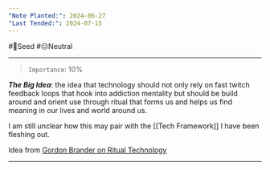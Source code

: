 ```yaml
---
"Note Planted:": 2024-06-27
"Last Tended:": 2024-07-15
---
```

#🌱Seed  #😐Neutral 
****
> `Importance`: 10%
 
***The Big Idea***: the idea that technology should not only rely on fast twitch feedback loops that hook into addiction mentality but should be build around and orient use through ritual that forms us and helps us find meaning in our lives and world around us. 

I am still unclear how this may pair with the [[Tech Framework]] I have been fleshing out.

Idea from [Gordon Brander on Ritual Technology](https://newsletter.squishy.computer/p/ritual-technology)

****
